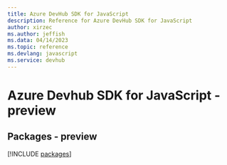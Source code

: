 ```yaml
---
title: Azure DevHub SDK for JavaScript
description: Reference for Azure DevHub SDK for JavaScript
author: xirzec
ms.author: jeffish
ms.data: 04/14/2023
ms.topic: reference
ms.devlang: javascript
ms.service: devhub
---
```

# Azure Devhub SDK for JavaScript - preview
## Packages - preview
[!INCLUDE [packages](devhub-index.md)]